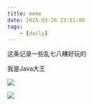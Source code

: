```yaml
---
title: meme
date: 2025-03-26 23:51:00
tags:
    - [daily]
---
```


这条记录一些乱七八糟好玩的

我是Java大王

![](https://img.alicdn.com/imgextra/i1/2200540853987/O1CN01OD6Elv1fK69kjrqdm_!!2200540853987.jpg)


![](https://img.alicdn.com/imgextra/i2/2200540853987/O1CN01SHvHzD1fK69qtbl06_!!2200540853987.png)